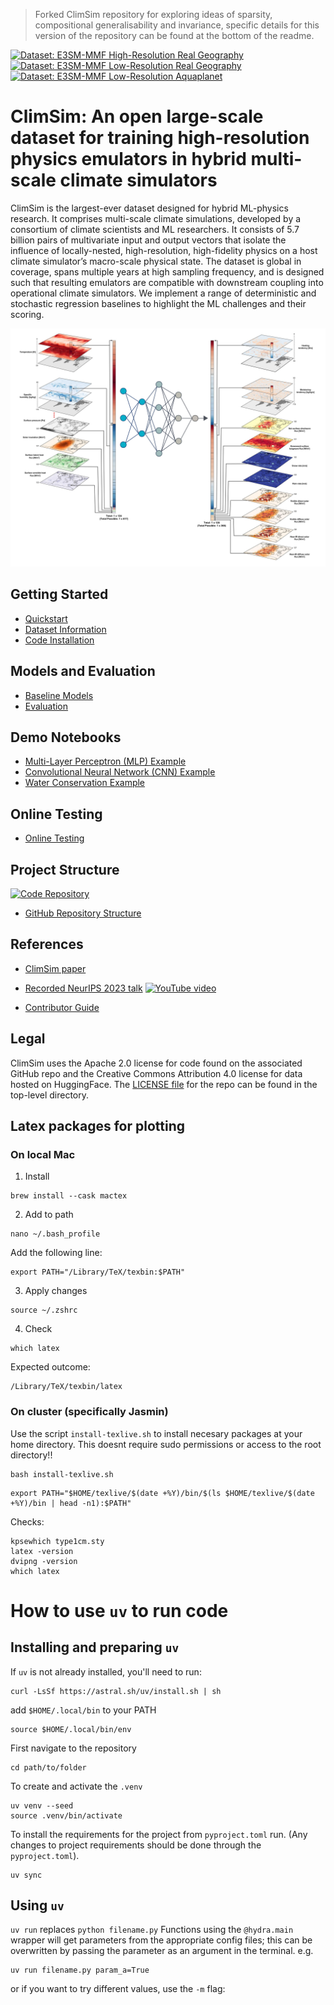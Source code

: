 > Forked ClimSim repository for exploring ideas of sparsity, compositional generalisability and invariance, specific details for this version of the repository can be found at the bottom of the readme.


[![Dataset: E3SM-MMF High-Resolution Real Geography](https://img.shields.io/badge/Dataset-%20High%20Resolution%20Real%20Geography-yellow?logo=🤗&style=flat-square)](https://huggingface.co/datasets/LEAP/ClimSim_high-res)
[![Dataset: E3SM-MMF Low-Resolution Real Geography](https://img.shields.io/badge/Dataset-%20Low%20Resolution%20Real%20Geography-yellow?logo=🤗&style=flat-square)](https://huggingface.co/datasets/LEAP/ClimSim_low-res)
[![Dataset: E3SM-MMF Low-Resolution Aquaplanet](https://img.shields.io/badge/Dataset-%20Low%20Resolution%20Aquaplanet-yellow?logo=🤗&style=flat-square)](https://huggingface.co/datasets/LEAP/ClimSim_low-res_aqua-planet)

# ClimSim: An open large-scale dataset for training high-resolution physics emulators in hybrid multi-scale climate simulators

ClimSim is the largest-ever dataset designed for hybrid ML-physics research. It comprises multi-scale climate simulations, developed by a consortium of climate scientists and ML researchers. It consists of 5.7 billion pairs of multivariate input and output vectors that isolate the influence of locally-nested, high-resolution, high-fidelity physics on a host climate simulator’s macro-scale physical state.
The dataset is global in coverage, spans multiple years at high sampling frequency, and is designed such that resulting emulators are compatible with downstream coupling into operational climate simulators. 
We implement a range of deterministic and stochastic regression baselines to highlight the ML challenges and their scoring. 


![fig_1](figures/fig_1.png)

## Getting Started

* [Quickstart](https://leap-stc.github.io/ClimSim/quickstart.html)
* [Dataset Information](https://leap-stc.github.io/ClimSim/dataset.html)
* [Code Installation](https://leap-stc.github.io/ClimSim/installation.html)

## Models and Evaluation

* [Baseline Models](https://leap-stc.github.io/ClimSim/models.html)
* [Evaluation](https://leap-stc.github.io/ClimSim/evaluating.html)

## Demo Notebooks

* [Multi-Layer Perceptron (MLP) Example](https://leap-stc.github.io/ClimSim/demo_notebooks/mlp_example.html)
* [Convolutional Neural Network (CNN) Example](https://leap-stc.github.io/ClimSim/demo_notebooks/cnn_example.html)
* [Water Conservation Example](https://leap-stc.github.io/ClimSim/demo_notebooks/water_conservation.html)

## Online Testing

* [Online Testing](./online_testing/README.md)

## Project Structure

[![Code Repository](https://img.shields.io/badge/-Code%20Repository-181717?logo=github&style=for-the-badge)](https://github.com/leap-stc/ClimSim/tree/main)

* [GitHub Repository Structure](./ARCHITECTURE.md)


## References

* [ClimSim paper](https://arxiv.org/abs/2306.08754)
* [Recorded NeurIPS 2023 talk](https://www.youtube.com/watch?v=Wa1HXB_chYg)
[![YouTube video](https://img.youtube.com/vi/Wa1HXB_chYg/0.jpg)](https://www.youtube.com/watch?v=Wa1HXB_chYg)

* [Contributor Guide](https://leap-stc.github.io/ClimSim/CONTRIBUTING.html)


## Legal

ClimSim uses the Apache 2.0 license for code found on the associated GitHub repo and the Creative Commons Attribution 4.0 license for data hosted on HuggingFace. The [LICENSE file](https://github.com/leap-stc/ClimSim/blob/main/LICENSE) for the repo can be found in the top-level directory.


## Latex packages for plotting

### On local Mac

1. Install 
```
brew install --cask mactex
```

2. Add to path 

```
nano ~/.bash_profile
```
Add the following line:
```
export PATH="/Library/TeX/texbin:$PATH"
```

3. Apply changes 
```
source ~/.zshrc
```

4. Check 
```
which latex
```
Expected outcome:

```
/Library/TeX/texbin/latex
```

### On cluster (specifically Jasmin)
Use the script `install-texlive.sh` to install necesary packages at your home directory. This doesnt require sudo permissions or access to the root directory!! 

```
bash install-texlive.sh
```
```
export PATH="$HOME/texlive/$(date +%Y)/bin/$(ls $HOME/texlive/$(date +%Y)/bin | head -n1):$PATH"
```

Checks:

```
kpsewhich type1cm.sty
latex -version
dvipng -version
which latex
```

# How to use `uv` to run code

## Installing and preparing `uv`
If `uv` is not already installed, you'll need to run:
```
curl -LsSf https://astral.sh/uv/install.sh | sh
```

add `$HOME/.local/bin` to your PATH
```
source $HOME/.local/bin/env
```

First navigate to the repository
```
cd path/to/folder
```
To create and activate the `.venv`
```
uv venv --seed
source .venv/bin/activate
```
To install the requirements for the project from `pyproject.toml` run. (Any changes to project requirements should be done through the `pyproject.toml`).
```
uv sync
```

## Using `uv`
`uv run` replaces `python filename.py`
Functions using the `@hydra.main` wrapper will get parameters from the appropriate config files; this can be overwritten by passing the parameter as an argument in the terminal.
e.g.
```
uv run filename.py param_a=True
```
or if you want to try different values, use the `-m` flag:
